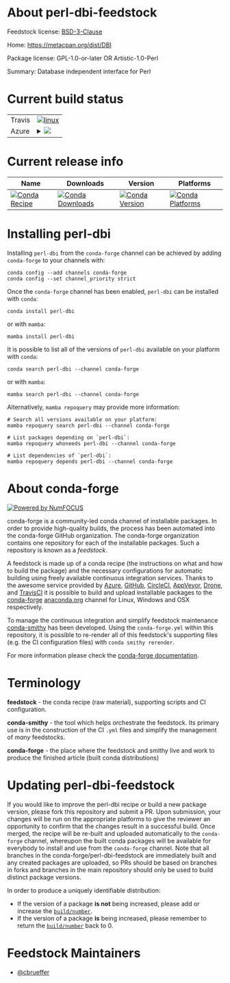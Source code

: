 About perl-dbi-feedstock
========================

Feedstock license: [BSD-3-Clause](https://github.com/conda-forge/perl-dbi-feedstock/blob/main/LICENSE.txt)

Home: https://metacpan.org/dist/DBI

Package license: GPL-1.0-or-later OR Artistic-1.0-Perl

Summary: Database independent interface for Perl

Current build status
====================


<table><tr>
    <td>Travis</td>
    <td>
      <a href="https://app.travis-ci.com/conda-forge/perl-dbi-feedstock">
        <img alt="linux" src="https://img.shields.io/travis/com/conda-forge/perl-dbi-feedstock/main.svg?label=Linux">
      </a>
    </td>
  </tr>
    
  <tr>
    <td>Azure</td>
    <td>
      <details>
        <summary>
          <a href="https://dev.azure.com/conda-forge/feedstock-builds/_build/latest?definitionId=17247&branchName=main">
            <img src="https://dev.azure.com/conda-forge/feedstock-builds/_apis/build/status/perl-dbi-feedstock?branchName=main">
          </a>
        </summary>
        <table>
          <thead><tr><th>Variant</th><th>Status</th></tr></thead>
          <tbody><tr>
              <td>linux_64</td>
              <td>
                <a href="https://dev.azure.com/conda-forge/feedstock-builds/_build/latest?definitionId=17247&branchName=main">
                  <img src="https://dev.azure.com/conda-forge/feedstock-builds/_apis/build/status/perl-dbi-feedstock?branchName=main&jobName=linux&configuration=linux%20linux_64_" alt="variant">
                </a>
              </td>
            </tr><tr>
              <td>linux_aarch64</td>
              <td>
                <a href="https://dev.azure.com/conda-forge/feedstock-builds/_build/latest?definitionId=17247&branchName=main">
                  <img src="https://dev.azure.com/conda-forge/feedstock-builds/_apis/build/status/perl-dbi-feedstock?branchName=main&jobName=linux&configuration=linux%20linux_aarch64_" alt="variant">
                </a>
              </td>
            </tr><tr>
              <td>osx_64</td>
              <td>
                <a href="https://dev.azure.com/conda-forge/feedstock-builds/_build/latest?definitionId=17247&branchName=main">
                  <img src="https://dev.azure.com/conda-forge/feedstock-builds/_apis/build/status/perl-dbi-feedstock?branchName=main&jobName=osx&configuration=osx%20osx_64_" alt="variant">
                </a>
              </td>
            </tr>
          </tbody>
        </table>
      </details>
    </td>
  </tr>
</table>

Current release info
====================

| Name | Downloads | Version | Platforms |
| --- | --- | --- | --- |
| [![Conda Recipe](https://img.shields.io/badge/recipe-perl--dbi-green.svg)](https://anaconda.org/conda-forge/perl-dbi) | [![Conda Downloads](https://img.shields.io/conda/dn/conda-forge/perl-dbi.svg)](https://anaconda.org/conda-forge/perl-dbi) | [![Conda Version](https://img.shields.io/conda/vn/conda-forge/perl-dbi.svg)](https://anaconda.org/conda-forge/perl-dbi) | [![Conda Platforms](https://img.shields.io/conda/pn/conda-forge/perl-dbi.svg)](https://anaconda.org/conda-forge/perl-dbi) |

Installing perl-dbi
===================

Installing `perl-dbi` from the `conda-forge` channel can be achieved by adding `conda-forge` to your channels with:

```
conda config --add channels conda-forge
conda config --set channel_priority strict
```

Once the `conda-forge` channel has been enabled, `perl-dbi` can be installed with `conda`:

```
conda install perl-dbi
```

or with `mamba`:

```
mamba install perl-dbi
```

It is possible to list all of the versions of `perl-dbi` available on your platform with `conda`:

```
conda search perl-dbi --channel conda-forge
```

or with `mamba`:

```
mamba search perl-dbi --channel conda-forge
```

Alternatively, `mamba repoquery` may provide more information:

```
# Search all versions available on your platform:
mamba repoquery search perl-dbi --channel conda-forge

# List packages depending on `perl-dbi`:
mamba repoquery whoneeds perl-dbi --channel conda-forge

# List dependencies of `perl-dbi`:
mamba repoquery depends perl-dbi --channel conda-forge
```


About conda-forge
=================

[![Powered by
NumFOCUS](https://img.shields.io/badge/powered%20by-NumFOCUS-orange.svg?style=flat&colorA=E1523D&colorB=007D8A)](https://numfocus.org)

conda-forge is a community-led conda channel of installable packages.
In order to provide high-quality builds, the process has been automated into the
conda-forge GitHub organization. The conda-forge organization contains one repository
for each of the installable packages. Such a repository is known as a *feedstock*.

A feedstock is made up of a conda recipe (the instructions on what and how to build
the package) and the necessary configurations for automatic building using freely
available continuous integration services. Thanks to the awesome service provided by
[Azure](https://azure.microsoft.com/en-us/services/devops/), [GitHub](https://github.com/),
[CircleCI](https://circleci.com/), [AppVeyor](https://www.appveyor.com/),
[Drone](https://cloud.drone.io/welcome), and [TravisCI](https://travis-ci.com/)
it is possible to build and upload installable packages to the
[conda-forge](https://anaconda.org/conda-forge) [anaconda.org](https://anaconda.org/)
channel for Linux, Windows and OSX respectively.

To manage the continuous integration and simplify feedstock maintenance
[conda-smithy](https://github.com/conda-forge/conda-smithy) has been developed.
Using the ``conda-forge.yml`` within this repository, it is possible to re-render all of
this feedstock's supporting files (e.g. the CI configuration files) with ``conda smithy rerender``.

For more information please check the [conda-forge documentation](https://conda-forge.org/docs/).

Terminology
===========

**feedstock** - the conda recipe (raw material), supporting scripts and CI configuration.

**conda-smithy** - the tool which helps orchestrate the feedstock.
                   Its primary use is in the construction of the CI ``.yml`` files
                   and simplify the management of *many* feedstocks.

**conda-forge** - the place where the feedstock and smithy live and work to
                  produce the finished article (built conda distributions)


Updating perl-dbi-feedstock
===========================

If you would like to improve the perl-dbi recipe or build a new
package version, please fork this repository and submit a PR. Upon submission,
your changes will be run on the appropriate platforms to give the reviewer an
opportunity to confirm that the changes result in a successful build. Once
merged, the recipe will be re-built and uploaded automatically to the
`conda-forge` channel, whereupon the built conda packages will be available for
everybody to install and use from the `conda-forge` channel.
Note that all branches in the conda-forge/perl-dbi-feedstock are
immediately built and any created packages are uploaded, so PRs should be based
on branches in forks and branches in the main repository should only be used to
build distinct package versions.

In order to produce a uniquely identifiable distribution:
 * If the version of a package **is not** being increased, please add or increase
   the [``build/number``](https://docs.conda.io/projects/conda-build/en/latest/resources/define-metadata.html#build-number-and-string).
 * If the version of a package **is** being increased, please remember to return
   the [``build/number``](https://docs.conda.io/projects/conda-build/en/latest/resources/define-metadata.html#build-number-and-string)
   back to 0.

Feedstock Maintainers
=====================

* [@cbrueffer](https://github.com/cbrueffer/)

